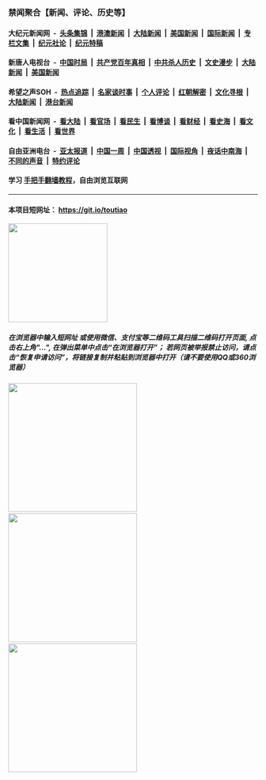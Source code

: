 ### 禁闻聚合【新闻、评论、历史等】

#### 大纪元新闻网 &nbsp;-&nbsp; [头条集锦](indexes/E头条集锦.md?t=02090111) &nbsp;|&nbsp; [港澳新闻](indexes/E港澳新闻.md?t=02090111)  &nbsp;|&nbsp; [大陆新闻](indexes/E大陆新闻.md?t=02090111) &nbsp;|&nbsp; [美国新闻](indexes/E美国新闻.md?t=02090111) &nbsp;|&nbsp; [国际新闻](indexes/E国际新闻.md?t=02090111) &nbsp;|&nbsp; [专栏文集](indexes/E专栏文集.md?t=02090111) &nbsp;|&nbsp; [纪元社论](indexes/E纪元社论.md?t=02090111) &nbsp;|&nbsp; [纪元特稿](indexes/E纪元特稿.md?t=02090111) 

#### 新唐人电视台 &nbsp;-&nbsp; [中国时局](indexes/N中国时局.md?t=02090111) &nbsp;|&nbsp; [共产党百年真相](indexes/N共产党百年真相.md?t=02090111) &nbsp;|&nbsp; [中共杀人历史](indexes/N中共杀人历史.md?t=02090111) &nbsp;|&nbsp; [文史漫步](indexes/N文史漫步.md?t=02090111) &nbsp;|&nbsp; [大陆新闻](indexes/N大陆新闻.md?t=02090111) &nbsp;|&nbsp; [美国新闻](indexes/N美国新闻.md?t=02090111)

#### 希望之声SOH &nbsp;-&nbsp; [热点追踪](indexes/H热点追踪.md?t=02090111) &nbsp;|&nbsp; [名家谈时事](indexes/H名家谈时事.md?t=02090111) &nbsp;|&nbsp; [个人评论](indexes/H个人评论.md?t=02090111)  &nbsp;|&nbsp; [红朝解密](indexes/H红朝解密.md?t=02090111) &nbsp;|&nbsp; [文化寻根](indexes/H文化寻根.md?t=02090111) &nbsp;|&nbsp; [大陆新闻](indexes/H大陆新闻.md?t=02090111) &nbsp;|&nbsp; [港台新闻](indexes/H港台新闻.md?t=02090111)

#### 看中国新闻网 &nbsp;-&nbsp; [看大陆](indexes/S看大陆.md?t=02090111) &nbsp;|&nbsp; [看官场](indexes/S看官场.md?t=02090111) &nbsp;|&nbsp; [看民生](indexes/S看民生.md?t=02090111)  &nbsp;|&nbsp; [看博谈](indexes/S看博谈.md?t=02090111) &nbsp;|&nbsp; [看财经](indexes/S看财经.md?t=02090111) &nbsp;|&nbsp; [看史海](indexes/S看史海.md?t=02090111) &nbsp;|&nbsp; [看文化](indexes/S看文化.md?t=02090111) &nbsp;|&nbsp; [看生活](indexes/S看生活.md?t=02090111) &nbsp;|&nbsp; [看世界](indexes/S看世界.md?t=02090111)

#### 自由亚洲电台 &nbsp;-&nbsp; [亚太报道](indexes/R亚太报道.md?t=02090111) &nbsp;|&nbsp; [中国一周](indexes/R中国一周.md?t=02090111) &nbsp;|&nbsp; [中国透视](indexes/R中国透视.md?t=02090111)  &nbsp;|&nbsp; [国际视角](indexes/R国际视角.md?t=02090111) &nbsp;|&nbsp; [夜话中南海](indexes/R夜话中南海.md?t=02090111) &nbsp;|&nbsp; [不同的声音](indexes/R不同的声音.md?t=02090111) &nbsp;|&nbsp; [特约评论](indexes/R特约评论.md?t=02090111)

#### 学习 [手把手翻墙教程](https://github.com/gfw-breaker/guides/wiki)，自由浏览互联网

----

#### 本项目短网址： https://git.io/toutiao
<img src="https://raw.githubusercontent.com/gfw-breaker/banned-news/master/scripts/img/qr.png" width="200px"/>  

##### 在浏览器中输入短网址 或使用微信、支付宝等二维码工具扫描二维码打开页面, 点击右上角"...", 在弹出菜单中点击“在浏览器打开”； 若网页被举报禁止访问，请点击“恢复申请访问”，将链接复制并粘贴到浏览器中打开（请不要使用QQ或360浏览器）

<img src="https://raw.githubusercontent.com/gfw-breaker/banned-news/master/scripts/img/1.png" width="260px"/> &nbsp; <img src="https://raw.githubusercontent.com/gfw-breaker/banned-news/master/scripts/img/2.png" width="260px"/> &nbsp; <img src="https://raw.githubusercontent.com/gfw-breaker/banned-news/master/scripts/img/3.png" width="260px"/>
